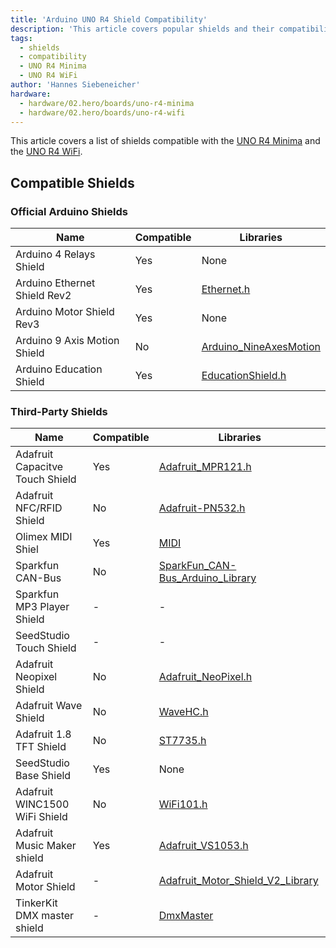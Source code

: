 ```yaml
---
title: 'Arduino UNO R4 Shield Compatibility'
description: 'This article covers popular shields and their compatibility including the libraries used.'
tags:
  - shields
  - compatibility
  - UNO R4 Minima
  - UNO R4 WiFi
author: 'Hannes Siebeneicher'
hardware:
  - hardware/02.hero/boards/uno-r4-minima
  - hardware/02.hero/boards/uno-r4-wifi
---
```


This article covers a list of shields compatible with the [UNO R4 Minima](/hardware/uno-r4-minima) and the [UNO R4 WiFi](/hardware/uno-r4-wifi).

## Compatible Shields

### Official Arduino Shields

| Name                             | Compatible | Libraries                                                                               |
| -------------------------------- | ---------- | --------------------------------------------------------------------------------------- |
| Arduino 4 Relays Shield          | Yes        | None                                                                                    |
| Arduino Ethernet Shield Rev2     | Yes        | [Ethernet.h](https://github.com/arduino-libraries/Ethernet)                             |
| Arduino Motor Shield Rev3        | Yes        | None                                                                                    |
| Arduino 9 Axis Motion Shield     | No         | [Arduino_NineAxesMotion](https://github.com/arduino-libraries/Arduino_NineAxesMotion)   |
| Arduino Education Shield         | Yes        | [EducationShield.h](https://github.com/arduino-libraries/EducationShield)               |

### Third-Party Shields

| Name                              | Compatible | Libraries                |
| ------------------------------    | ---------- | ---------------------------------------------------------------------------------------------------- |
| Adafruit Capacitve Touch Shield   | Yes        |  [Adafruit_MPR121.h](https://github.com/adafruit/Adafruit_MPR121)                                    |
| Adafruit NFC/RFID Shield          | No         | [Adafruit-PN532.h](https://github.com/adafruit/Adafruit-PN532)                                       |
| Olimex MIDI Shiel                 | Yes        | [MIDI](https://github.com/FortySevenEffects/arduino_midi_library)                                    |
| Sparkfun CAN-Bus                  | No         | [SparkFun_CAN-Bus_Arduino_Library](https://github.com/sparkfun/SparkFun_CAN-Bus_Arduino_Library)     |
| Sparkfun MP3 Player Shield        | -          | -                                                                                                    |
| SeedStudio Touch Shield           | -          | -                                                                                                    |
| Adafruit Neopixel Shield          | No         |  [Adafruit_NeoPixel.h](https://github.com/adafruit/Adafruit_NeoPixel)                                |
| Adafruit Wave Shield              | No         |   [WaveHC.h](https://github.com/adafruit/WaveHC)                                                     |
| Adafruit 1.8 TFT Shield           | No         |   [ST7735.h](https://github.com/adafruit/Adafruit-ST7735-Library)                                    |
| SeedStudio Base Shield            | Yes        |  None                                                                                                |
| Adafruit WINC1500 WiFi Shield     | No         |   [WiFi101.h](https://github.com/arduino-libraries/WiFi101)                                          |
| Adafruit Music Maker shield       | Yes        |   [Adafruit_VS1053.h](https://github.com/adafruit/Adafruit_VS1053_Library)                           |
| Adafruit Motor Shield             | -          |   [Adafruit_Motor_Shield_V2_Library](https://github.com/adafruit/Adafruit_Motor_Shield_V2_Library)   |
| TinkerKit DMX master shield       | -          |   [DmxMaster](https://github.com/TinkerKit/DmxMaster)                                                |